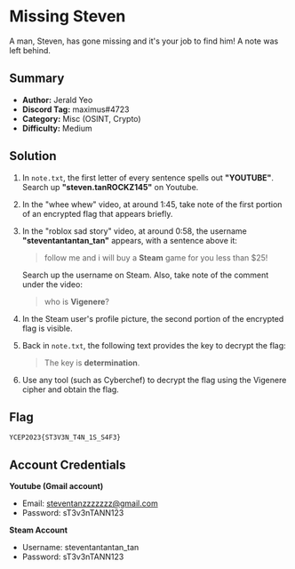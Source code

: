 Missing Steven
===

A man, Steven, has gone missing and it's your job to find him! A note was left behind.

## Summary
+ **Author:** Jerald Yeo
+ **Discord Tag:** maximus#4723
+ **Category:** Misc (OSINT, Crypto)
+ **Difficulty:** Medium

## Solution
1. In `note.txt`, the first letter of every sentence spells out **"YOUTUBE"**. Search up **"steven.tanROCKZ145"** on Youtube.

2. In the "whee whew" video, at around 1:45, take note of the first portion of an encrypted flag that appears briefly. 

3. In the "roblox sad story" video, at around 0:58, the username **"steventantantan_tan"** appears, with a sentence above it: 

    > follow me and i will buy a **Steam** game for you less than $25!

    Search up the username on Steam. Also, take note of the comment under the video:

    > who is **Vigenere**?

4. In the Steam user's profile picture, the second portion of the encrypted flag is visible.

5. Back in `note.txt`, the following text provides the key to decrypt the flag:

    > The key is **determination**.

6. Use any tool (such as Cyberchef) to decrypt the flag using the Vigenere cipher and obtain the flag.

## Flag
```
YCEP2023{ST3V3N_T4N_1S_S4F3}
```

## Account Credentials
**Youtube (Gmail account)**
+ Email: steventanzzzzzzz@gmail.com
+ Password: sT3v3nTANN123

**Steam Account**
+ Username: steventantantan_tan
+ Password: sT3v3nTANN123
